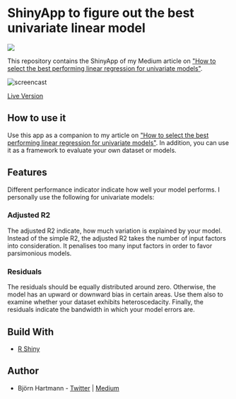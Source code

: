 # ShinyApp to figure out the best univariate linear model
<img src="https://img.shields.io/badge/build-passing-green.svg">

This repository contains the ShinyApp of my Medium article on ["How to select the best performing linear regression for univariate models"](https://medium.freecodecamp.org/learn-how-to-select-the-best-performing-linear-regression-for-univariate-models-e9d429c40581).

![screencast](https://github.com/bjoernhartmann/linear_model_selection/blob/master/Screencast.gif)

[Live Version](https://bjoernhartmann.shinyapps.io/linear_model_selection/)

## How to use it
Use this app as a companion to my article on ["How to select the best performing linear regression for univariate models"](https://medium.freecodecamp.org/learn-how-to-select-the-best-performing-linear-regression-for-univariate-models-e9d429c40581). In addition, you can use it as a framework to evaluate your own dataset or models.

## Features
Different performance indicator indicate how well your model performs. I personally use the following for univariate models:

### Adjusted R2
The adjusted R2 indicate, how much variation is explained by your model. Instead of the simple R2, the adjusted R2 takes the number of input factors into consideration. It penalises too many input factors in order to favor parsimonious models.

### Residuals
The residuals should be equally distributed around zero. Otherwise, the model has an upward or downward bias in certain areas. Use them also to examine whether your dataset exhibits heteroscedacity.
Finally, the residuals indicate the bandwidth in which your model errors are.

## Build With
* [R Shiny](https://shiny.rstudio.com)

## Author
* Björn Hartmann - [Twitter](https://twitter.com/bjoernhartmann_) | [Medium](https://medium.com/@B..Hartmann)
